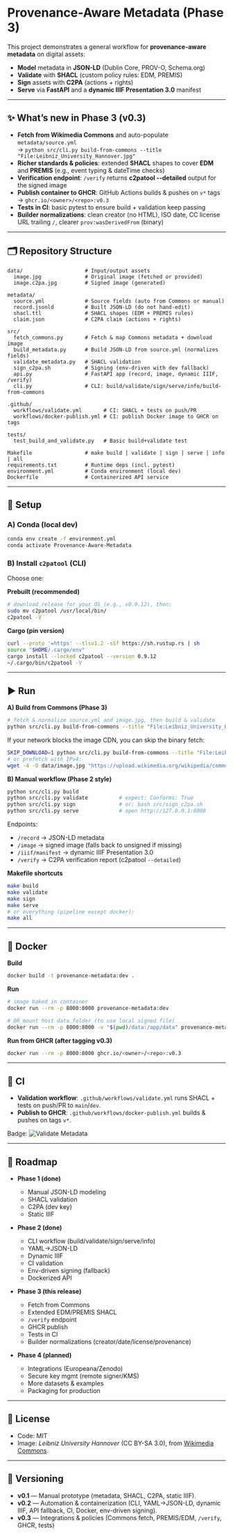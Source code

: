 # Provenance-Aware Metadata (Phase 3)

This project demonstrates a general workflow for **provenance-aware metadata** on digital assets:
- **Model** metadata in **JSON-LD** (Dublin Core, PROV-O, Schema.org)
- **Validate** with **SHACL** (custom policy rules: EDM, PREMIS)
- **Sign** assets with **C2PA** (actions + rights)
- **Serve** via **FastAPI** and a **dynamic IIIF Presentation 3.0** manifest

---

## ✨ What’s new in Phase 3 (v0.3)

- **Fetch from Wikimedia Commons** and auto-populate `metadata/source.yml`  
  → `python src/cli.py build-from-commons --title "File:Leibniz_University_Hannover.jpg"`
- **Richer standards & policies**: extended **SHACL** shapes to cover **EDM** and **PREMIS** (e.g., event typing & dateTime checks)
- **Verification endpoint**: `/verify` returns **c2patool --detailed** output for the signed image
- **Publish container to GHCR**: GitHub Actions builds & pushes on `v*` tags → `ghcr.io/<owner>/<repo>:v0.3`
- **Tests in CI**: basic pytest to ensure build + validation keep passing
- **Builder normalizations**: clean creator (no HTML), ISO date, CC license URL trailing `/`, clearer `prov:wasDerivedFrom` (binary)

---

## 🗂️ Repository Structure

```
data/                    # Input/output assets
  image.jpg              # Original image (fetched or provided)
  image.c2pa.jpg         # Signed image (generated)

metadata/
  source.yml             # Source fields (auto from Commons or manual)
  record.jsonld          # Built JSON-LD (do not hand-edit)
  shacl.ttl              # SHACL shapes (EDM + PREMIS rules)
  claim.json             # C2PA claim (actions + rights)

src/
  fetch_commons.py       # Fetch & map Commons metadata + download image
  build_metadata.py      # Build JSON-LD from source.yml (normalizes fields)
  validate_metadata.py   # SHACL validation
  sign_c2pa.sh           # Signing (env-driven with dev fallback)
  api.py                 # FastAPI app (record, image, dynamic IIIF, /verify)
  cli.py                 # CLI: build/validate/sign/serve/info/build-from-commons

.github/
  workflows/validate.yml       # CI: SHACL + tests on push/PR
  workflows/docker-publish.yml # CI: publish Docker image to GHCR on tags

tests/
  test_build_and_validate.py   # Basic build+validate test

Makefile                 # make build | validate | sign | serve | info | all
requirements.txt         # Runtime deps (incl. pytest)
environment.yml          # Conda environment (local dev)
Dockerfile               # Containerized API service
```

---

## 🔧 Setup

### A) Conda (local dev)
```bash
conda env create -f environment.yml
conda activate Provenance-Aware-Metadata
```

### B) Install `c2patool` (CLI)
Choose one:

**Prebuilt (recommended)**
```bash
# download release for your OS (e.g., v0.9.12), then:
sudo mv c2patool /usr/local/bin/
c2patool -V
```

**Cargo (pin version)**
```bash
curl --proto '=https' --tlsv1.2 -sSf https://sh.rustup.rs | sh
source "$HOME/.cargo/env"
cargo install --locked c2patool --version 0.9.12
~/.cargo/bin/c2patool -V
```

---

## ▶️ Run

**A) Build from Commons (Phase 3)**
```bash
# fetch & normalize source.yml and image.jpg, then build & validate
python src/cli.py build-from-commons --title "File:Leibniz_University_Hannover.jpg"
```
If your network blocks the image CDN, you can skip the binary fetch:
```bash
SKIP_DOWNLOAD=1 python src/cli.py build-from-commons --title "File:Leibniz_University_Hannover.jpg"
# or prefetch with IPv4:
wget -4 -O data/image.jpg "https://upload.wikimedia.org/wikipedia/commons/e/ea/Leibniz_University_Hannover.jpg"
```

**B) Manual workflow (Phase 2 style)**
```bash
python src/cli.py build
python src/cli.py validate          # expect: Conforms: True
python src/cli.py sign              # or: bash src/sign_c2pa.sh
python src/cli.py serve             # open http://127.0.0.1:8000
```

Endpoints:
- `/record` → JSON-LD metadata  
- `/image`  → signed image (falls back to unsigned if missing)  
- `/iiif/manifest` → dynamic IIIF Presentation 3.0  
- `/verify` → C2PA verification report (c2patool `--detailed`)

**Makefile shortcuts**
```bash
make build
make validate
make sign
make serve
# or everything (pipeline except docker):
make all
```

---

## 🐋 Docker

**Build**
```bash
docker build -t provenance-metadata:dev .
```

**Run**
```bash
# image baked in container
docker run --rm -p 8000:8000 provenance-metadata:dev

# OR mount host data folder (to use local signed file)
docker run --rm -p 8000:8000 -v "$(pwd)/data:/app/data" provenance-metadata:dev
```

**Run from GHCR (after tagging v0.3)**
```bash
docker run --rm -p 8000:8000 ghcr.io/<owner>/<repo>:v0.3
```

---

## 🚧 CI
- **Validation workflow**: `.github/workflows/validate.yml` runs SHACL + tests on push/PR to `main`/`dev`.  
- **Publish to GHCR**: `.github/workflows/docker-publish.yml` builds & pushes on tags `v*`.

Badge:
![Validate Metadata](https://github.com/<your-username>/<your-repo>/actions/workflows/validate.yml/badge.svg)

---

## 🚧 Roadmap

- **Phase 1 (done)**  
  - Manual JSON-LD modeling  
  - SHACL validation  
  - C2PA (dev key)
  - Static IIIF

- **Phase 2 (done)**  
  - CLI workflow (build/validate/sign/serve/info)  
  - YAML→JSON-LD
  - Dynamic IIIF 
  - CI validation
  - Env-driven signing (fallback)
  - Dockerized API  

- **Phase 3 (this release)**  
  - Fetch from Commons
  - Extended EDM/PREMIS SHACL
  - `/verify` endpoint 
  - GHCR publish
  - Tests in CI
  - Builder normalizations (creator/date/license/provenance)

- **Phase 4 (planned)**  
  - Integrations (Europeana/Zenodo)
  - Secure key mgmt (remote signer/KMS)
  - More datasets & examples
  - Packaging for production

---

## 📜 License
- Code: MIT  
- Image: *Leibniz University Hannover* (CC BY-SA 3.0), from [Wikimedia Commons](https://commons.wikimedia.org/wiki/File:Leibniz_University_Hannover.jpg).

---

## 🔖 Versioning
- **v0.1** — Manual prototype (metadata, SHACL, C2PA, static IIIF).  
- **v0.2** — Automation & containerization (CLI, YAML→JSON-LD, dynamic IIIF, API fallback, CI, Docker, env-driven signing).
- **v0.3** — Integrations & policies (Commons fetch, PREMIS/EDM, `/verify`, GHCR, tests)